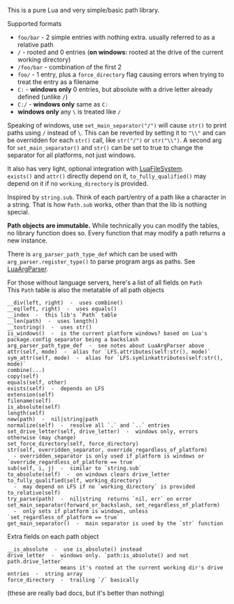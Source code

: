 
This is a pure Lua and very simple/basic path library.

Supported formats
- `foo/bar` - 2 simple entries with nothing extra. usually referred to as a relative path
- `/` - rooted and 0 entries (**on windows:** rooted at the drive of the current working directory)
- `/foo/bar` - combination of the first 2
- `foo/` - 1 entry, plus a `force_directory` flag causing errors when trying to treat the entry as a filename
- `C:` - **windows only** 0 entries, but absolute with a drive letter already defined (unlike `/`)
- `C:/` - **windows only** same as `C:`
- **windows only** any `\` is treated like `/`

Speaking of windows, use `set_main_separator("/")` will cause `str()` to print paths using `/` instead of `\`. This can be reverted by setting it to `"\\"` and can be overridden for each `str()` call, like `str("/")` or `str("\\")`. A second arg for `set_main_separator()` and `str()` can be set to true to change the separator for all platforms, not just windows.

It also has very light, optional integration with [LuaFileSystem](https://keplerproject.github.io/luafilesystem/).\
`exists()` and `attr()` directly depend on it, `to_fully_qualified()` may depend on it if no `working_directory` is provided.

Inspired by `string.sub`. Think of each part/entry of a path like a character in a string.
That is how `Path.sub` works, other than that the lib is nothing special.

**Path objects are immutable.** While technically you can modify the tables, no library function does so. Every function that may modify a path returns a new instance.

There is `arg_parser_path_type_def` which can be used with
`arg_parser.register_type()` to parse program args as paths.
See [LuaArgParser](https://github.com/JanSharp/LuaArgParser).

<!-- cSpell:ignore metatable -->

For those without language servers, here's a list of all fields on `Path`\
This `Path` table is also the metatable of all path objects
```
__div(left, right)  -  uses combine()
__eq(left, right)  -  uses equals()
__index  -  this lib's `Path` table
__len(path)  -  uses length()
__tostring()  -  uses str()
is_windows()  -  is the current platform windows? based on Lua's package.config separator being a backslash
arg_parser_path_type_def  -  see notes about LuaArgParser above
attr(self, mode)  -  alias for `LFS.attributes(self:str(), mode)`
sym_attr(self, mode)  -  alias for `LFS.symlinkattributes(self:str(), mode)`
combine(...)
copy(self)
equals(self, other)
exists(self)  -  depends on LFS
extension(self)
filename(self)
is_absolute(self)
length(self)
new(path)  -  nil|string|path
normalize(self)  -  resolve all `.` and `..` entries
set_drive_letter(self, drive_letter)  -  windows only, errors otherwise (may change)
set_force_directory(self, force_directory)
str(self, overridden_separator, override_regardless_of_platform)
  - overridden_separator is only used if platform is windows or `override_regardless_of_platform == true`
sub(self, i, j)  -  similar to `string.sub`
to_absolute(self)  -  on windows clears drive_letter
to_fully_qualified(self, working_directory)
  -  may depend on LFS if no `working_directory` is provided
to_relative(self)
try_parse(path)  -  nil|string  returns `nil, err` on error
set_main_separator(forward_or_backslash, set_regardless_of_platform)
  -  only sets if platform is windows, unless `set_regardless_of_platform == true`
get_main_separator()  -  main separator is used by the `str` function
```

Extra fields on each path object
```
__is_absolute  -  use is_absolute() instead
drive_letter  -  windows only. `path:is_absolute() and not path.drive_letter`
                 means it's rooted at the current working dir's drive
entries  -  string array
force_directory  -  trailing `/` basically
```

(these are really bad docs, but it's better than nothing)
